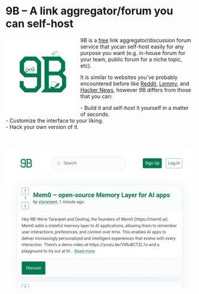 # 9B – A link aggregator/forum you can self-host

<img align="left" src="public/img/icon-color-on-white-mascots.svg" width="200px">

9B is a [free] link aggregator/discussion forum service that yocan
self-host easily for any purpose you want (e.g. in-house forum for
your team, public forum for a niche topic, etc).

It is similar to websites you've probably encountered before like [Reddit],
[Lemmy], and [Hacker News], however 9B differs from those that you can:

\- Build it and self-host it yourself in a matter of seconds. \
\- Customize the interface to your liking. \
\- Hack your own version of it.

<br>

![9B's Homepage](public/img/homepage.jpg)

[free]: https://www.gnu.org/philosophy/free-sw.en.html
[Reddit]: https://old.reddit.com
[Lemmy]: https://join-lemmy.org/
[Hacker News]: https://news.ycombinator.com
